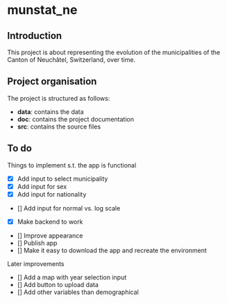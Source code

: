 # munstat_ne

## Introduction

This project is about representing the evolution of the municipalities of the Canton of Neuchâtel, Switzerland, over time.

## Project organisation

The project is structured as follows:

- **data**: contains the data
- **doc**: contains the project documentation
- **src**: contains the source files

## To do

Things to implement s.t. the app is functional

- [x] Add input to select municipality
- [x] Add input for sex
- [x] Add input for nationality
- [] Add input for normal vs. log scale
- [x] Make backend to work
- [] Improve appearance
- [] Publish app
- [] Make it easy to download the app and recreate the environment

Later improvements

- [] Add a map with year selection input
- [] Add button to upload data
- [] Add other variables than demographical

